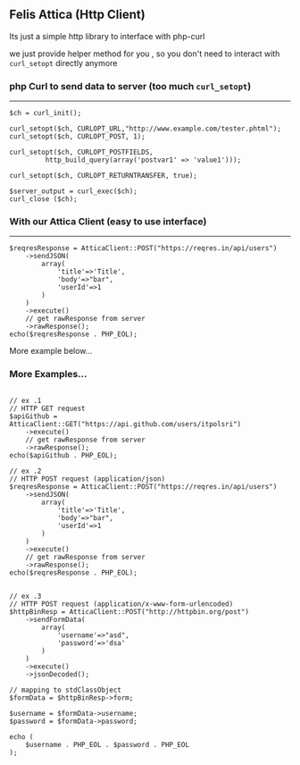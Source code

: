 ## Felis Attica (Http Client)


Its just a simple http library to interface with php-curl 

we just provide helper method for you , so you don't need to interact with `curl_setopt` directly anymore

### php Curl to send data to server (too much `curl_setopt`)
--- 
```
$ch = curl_init();

curl_setopt($ch, CURLOPT_URL,"http://www.example.com/tester.phtml");
curl_setopt($ch, CURLOPT_POST, 1);

curl_setopt($ch, CURLOPT_POSTFIELDS, 
         http_build_query(array('postvar1' => 'value1')));

curl_setopt($ch, CURLOPT_RETURNTRANSFER, true);

$server_output = curl_exec($ch);
curl_close ($ch);
```

### With our Attica Client (easy to use interface)
---
```
$reqresResponse = AtticaClient::POST("https://reqres.in/api/users")
    ->sendJSON(
        array(
            'title'=>'Title',
            'body'=>"bar",
            'userId'=>1
        )
    )
    ->execute()
    // get rawResponse from server
    ->rawResponse();
echo($reqresResponse . PHP_EOL);
```


More example below...


### More Examples...
```

// ex .1
// HTTP GET request
$apiGithub = AtticaClient::GET("https://api.github.com/users/itpolsri")
    ->execute()
    // get rawResponse from server
    ->rawResponse();
echo($apiGithub . PHP_EOL);

// ex .2
// HTTP POST request (application/json)
$reqresResponse = AtticaClient::POST("https://reqres.in/api/users")
    ->sendJSON(
        array(
            'title'=>'Title',
            'body'=>"bar",
            'userId'=>1
        )
    )
    ->execute()
    // get rawResponse from server
    ->rawResponse();
echo($reqresResponse . PHP_EOL);


// ex .3
// HTTP POST request (application/x-www-form-urlencoded)
$httpBinResp = AtticaClient::POST("http://httpbin.org/post")
    ->sendFormData(
        array(
            'username'=>"asd",
            'password'=>'dsa'
        )
    )
    ->execute()
    ->jsonDecoded();

// mapping to stdClassObject
$formData = $httpBinResp->form;

$username = $formData->username;
$password = $formData->password;

echo (
    $username . PHP_EOL . $password . PHP_EOL
);

```